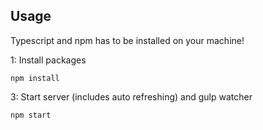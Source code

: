## Usage
Typescript and npm has to be installed on your machine!

1: Install packages
```
npm install
```
3: Start server (includes auto refreshing) and gulp watcher
```
npm start
```
